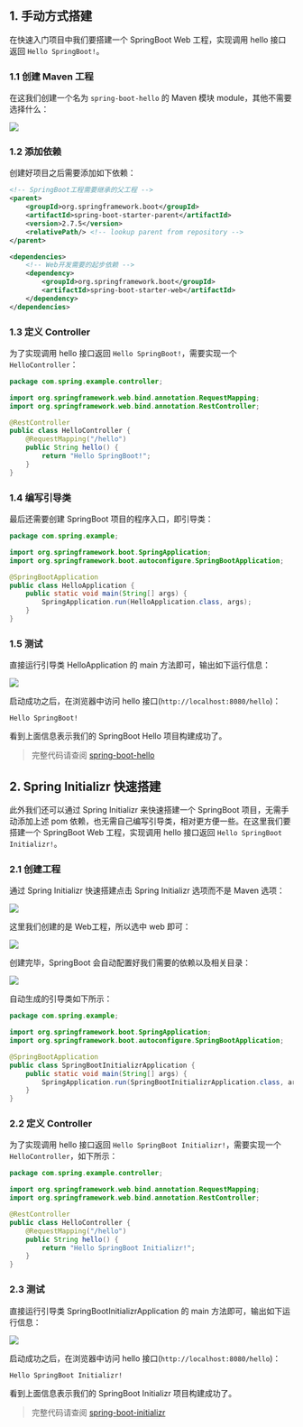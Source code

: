 ## 1. 手动方式搭建

在快速入门项目中我们要搭建一个 SpringBoot Web 工程，实现调用 hello 接口返回 `Hello SpringBoot!`。

### 1.1 创建 Maven 工程

在这我们创建一个名为 `spring-boot-hello` 的 Maven 模块 module，其他不需要选择什么：

![](../../../Image/Spring/spring-boot-quick-start-1.png)

### 1.2 添加依赖

创建好项目之后需要添加如下依赖：
```xml
<!-- SpringBoot工程需要继承的父工程 -->
<parent>
    <groupId>org.springframework.boot</groupId>
    <artifactId>spring-boot-starter-parent</artifactId>
    <version>2.7.5</version>
    <relativePath/> <!-- lookup parent from repository -->
</parent>

<dependencies>
    <!-- Web开发需要的起步依赖 -->
    <dependency>
        <groupId>org.springframework.boot</groupId>
        <artifactId>spring-boot-starter-web</artifactId>
    </dependency>
</dependencies>
```

### 1.3 定义 Controller

为了实现调用 hello 接口返回 `Hello SpringBoot!`，需要实现一个 `HelloController`：
```java
package com.spring.example.controller;

import org.springframework.web.bind.annotation.RequestMapping;
import org.springframework.web.bind.annotation.RestController;

@RestController
public class HelloController {
    @RequestMapping("/hello")
    public String hello() {
        return "Hello SpringBoot!";
    }
}
```

### 1.4 编写引导类

最后还需要创建 SpringBoot 项目的程序入口，即引导类：
```java
package com.spring.example;

import org.springframework.boot.SpringApplication;
import org.springframework.boot.autoconfigure.SpringBootApplication;

@SpringBootApplication
public class HelloApplication {
    public static void main(String[] args) {
        SpringApplication.run(HelloApplication.class, args);
    }
}
```

### 1.5 测试

直接运行引导类 HelloApplication 的 main 方法即可，输出如下运行信息：

![](../../../Image/Spring/spring-boot-quick-start-2.png)

启动成功之后，在浏览器中访问 hello 接口(`http://localhost:8080/hello`)：
```
Hello SpringBoot!
```
看到上面信息表示我们的 SpringBoot Hello 项目构建成功了。

> 完整代码请查阅 [spring-boot-hello](https://github.com/sjf0115/spring-example/tree/main/spring-boot-hello)

## 2. Spring Initializr 快速搭建

此外我们还可以通过 Spring Initializr 来快速搭建一个 SpringBoot 项目，无需手动添加上述 pom 依赖，也无需自己编写引导类，相对更方便一些。在这里我们要搭建一个 SpringBoot Web 工程，实现调用 hello 接口返回 `Hello SpringBoot Initializr!`。

### 2.1 创建工程

通过 Spring Initializr 快速搭建点击 Spring Initializr 选项而不是 Maven 选项：

![](../../../Image/Spring/spring-boot-quick-start-3.png)

这里我们创建的是 Web工程，所以选中 web 即可：

![](../../../Image/Spring/spring-boot-quick-start-4.png)

创建完毕，SpringBoot 会自动配置好我们需要的依赖以及相关目录：

![](../../../Image/Spring/spring-boot-quick-start-5.png)

自动生成的引导类如下所示：
```java
package com.spring.example;

import org.springframework.boot.SpringApplication;
import org.springframework.boot.autoconfigure.SpringBootApplication;

@SpringBootApplication
public class SpringBootInitializrApplication {
    public static void main(String[] args) {
        SpringApplication.run(SpringBootInitializrApplication.class, args);
    }
}
```

### 2.2 定义 Controller

为了实现调用 hello 接口返回 `Hello SpringBoot Initializr!`，需要实现一个 `HelloController`，如下所示：
```java
package com.spring.example.controller;

import org.springframework.web.bind.annotation.RequestMapping;
import org.springframework.web.bind.annotation.RestController;

@RestController
public class HelloController {
    @RequestMapping("/hello")
    public String hello() {
        return "Hello SpringBoot Initializr!";
    }
}
```

### 2.3 测试

直接运行引导类 SpringBootInitializrApplication 的 main 方法即可，输出如下运行信息：

![](../../../Image/Spring/spring-boot-quick-start-6.png)

启动成功之后，在浏览器中访问 hello 接口(`http://localhost:8080/hello`)：
```
Hello SpringBoot Initializr!
```
看到上面信息表示我们的 SpringBoot Initializr 项目构建成功了。

> 完整代码请查阅 [spring-boot-initializr](https://github.com/sjf0115/spring-example/tree/main/spring-boot-initializr)
